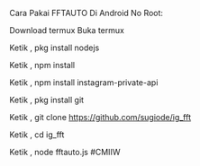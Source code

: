 Cara Pakai FFTAUTO Di Android No Root:

Download termux
Buka termux

Ketik , pkg install nodejs

Ketik , npm install

Ketik , npm install instagram-private-api

Ketik , pkg install git

Ketik , git clone https://github.com/sugiode/ig_fft

Ketik , cd ig_fft

Ketik , node fftauto.js #CMIIW
